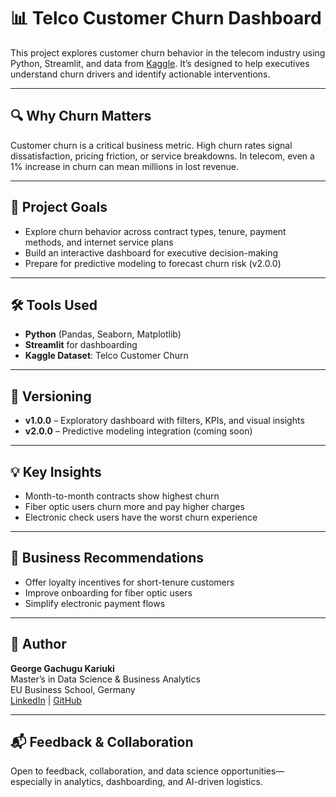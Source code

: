 # 📊 Telco Customer Churn Dashboard

This project explores customer churn behavior in the telecom industry using Python, Streamlit, and data from [Kaggle](https://www.kaggle.com/datasets/blastchar/telco-customer-churn). It’s designed to help executives understand churn drivers and identify actionable interventions.

---

## 🔍 Why Churn Matters

Customer churn is a critical business metric. High churn rates signal dissatisfaction, pricing friction, or service breakdowns. In telecom, even a 1% increase in churn can mean millions in lost revenue.

---

## 🎯 Project Goals

- Explore churn behavior across contract types, tenure, payment methods, and internet service plans
- Build an interactive dashboard for executive decision-making
- Prepare for predictive modeling to forecast churn risk (v2.0.0)

---

## 🛠️ Tools Used

- **Python** (Pandas, Seaborn, Matplotlib)
- **Streamlit** for dashboarding
- **Kaggle Dataset**: Telco Customer Churn

---


## 🚀 Versioning

- **v1.0.0** – Exploratory dashboard with filters, KPIs, and visual insights
- **v2.0.0** – Predictive modeling integration (coming soon)

---

## 💡 Key Insights

- Month-to-month contracts show highest churn
- Fiber optic users churn more and pay higher charges
- Electronic check users have the worst churn experience

---

## 📌 Business Recommendations

- Offer loyalty incentives for short-tenure customers
- Improve onboarding for fiber optic users
- Simplify electronic payment flows

---

## 👤 Author

**George Gachugu Kariuki**  
Master’s in Data Science & Business Analytics  
EU Business School, Germany  
[LinkedIn](https://www.linkedin.com/in/georgekariuki) | [GitHub](https://github.com/yourusername)

---

## 📬 Feedback & Collaboration

Open to feedback, collaboration, and data science opportunities—especially in analytics, dashboarding, and AI-driven logistics.

